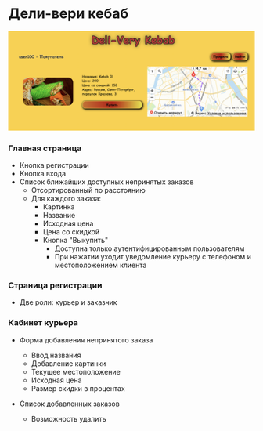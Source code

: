 # Дели-вери кебаб

![IMG](/public/src/site/image-git.png)

### Главная страница

- Кнопка регистрации
- Кнопка входа
- Список ближайших доступных непринятых заказов
  - Отсортированный по расстоянию
  - Для каждого заказа:
    - Картинка
    - Название
    - Исходная цена
    - Цена со скидкой
    - Кнопка "Выкупить"
      - Доступна только аутентифицированным пользователям
      - При нажатии уходит уведомление курьеру с телефоном и местоположением клиента

### Страница регистрации

- Две роли: курьер и заказчик

### Кабинет курьера

- Форма добавления непринятого заказа

  - Ввод названия
  - Добавление картинки
  - Текущее местоположение
  - Исходная цена
  - Размер скидки в процентах

- Список добавленных заказов
  - Возможность удалить
